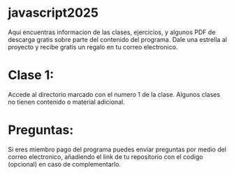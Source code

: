 # javascript2025

Aqui encuentras informacion de las clases, ejercicios, y algunos PDF de descarga gratis sobre parte del contenido del programa. Dale una estrella al proyecto y recibe gratis un regalo en tu correo electronico.

# Clase 1:

Accede al directorio marcado con el numero 1 de la clase. Algunos clases no tienen contenido o material adicional.

# Preguntas:

Si eres miembro pago del programa puedes enviar preguntas por medio del correo electronico, añadiendo el link de tu repositorio con el codigo (opcional) en caso de complementarlo.
